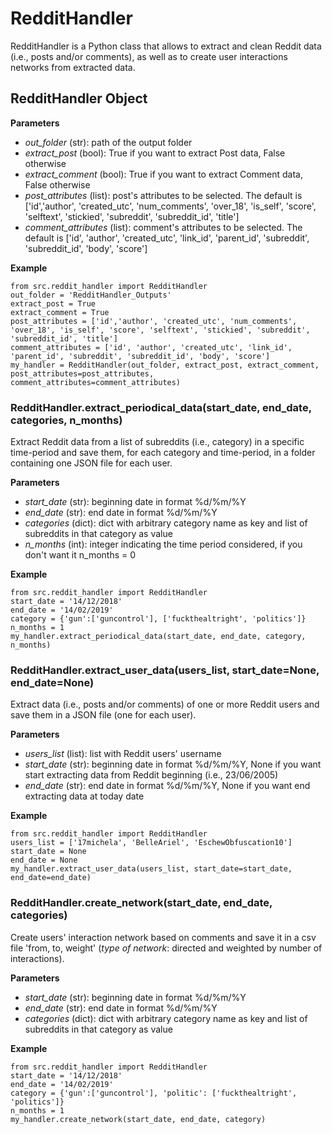 # RedditHandler 
RedditHandler is a Python class that allows to extract and clean Reddit data (i.e., posts and/or comments), as well as to create user interactions networks from extracted data.
## RedditHandler Object
**Parameters**
+ *out_folder* (str): path of the output folder
+ *extract_post* (bool): True if you want to extract Post data, False otherwise
+ *extract_comment* (bool): True if you want to extract Comment data, False otherwise
+ *post_attributes* (list): post's attributes to be selected. The default is ['id','author', 'created_utc', 'num_comments', 'over_18', 'is_self', 'score', 'selftext', 'stickied', 'subreddit', 'subreddit_id', 'title']
+ *comment_attributes* (list): comment's attributes to be selected. The default is ['id', 'author', 'created_utc', 'link_id', 'parent_id', 'subreddit', 'subreddit_id', 'body', 'score']

**Example**
```
from src.reddit_handler import RedditHandler
out_folder = 'RedditHandler_Outputs'
extract_post = True 
extract_comment = True 
post_attributes = ['id','author', 'created_utc', 'num_comments', 'over_18', 'is_self', 'score', 'selftext', 'stickied', 'subreddit', 'subreddit_id', 'title'] 
comment_attributes = ['id', 'author', 'created_utc', 'link_id', 'parent_id', 'subreddit', 'subreddit_id', 'body', 'score']
my_handler = RedditHandler(out_folder, extract_post, extract_comment, post_attributes=post_attributes, comment_attributes=comment_attributes)
```
### RedditHandler.extract_periodical_data(start_date, end_date, categories, n_months) 
Extract Reddit data from a list of subreddits (i.e., category) in a specific time-period and save them, for each category and time-period, in a folder containing one JSON file for each user.

**Parameters**
+ *start_date* (str): beginning date in format %d/%m/%Y
+ *end_date* (str): end date in format %d/%m/%Y
+ *categories* (dict): dict with arbitrary category name as key and list of subreddits in that category as value
+ *n_months* (int): integer indicating the time period considered, if you don't want it n_months = 0 

**Example**
```
from src.reddit_handler import RedditHandler
start_date = '14/12/2018'
end_date = '14/02/2019'
category = {'gun':['guncontrol'], ['fuckthealtright', 'politics']}
n_months = 1  
my_handler.extract_periodical_data(start_date, end_date, category, n_months)
```
### RedditHandler.extract_user_data(users_list, start_date=None, end_date=None) 
Extract data (i.e., posts and/or comments) of one or more Reddit users and save them in a JSON file (one for each user).

**Parameters**
+ *users_list* (list): list with Reddit users' username
+ *start_date* (str): beginning date in format %d/%m/%Y, None if you want start extracting data from Reddit beginning (i.e., 23/06/2005)
+ *end_date* (str): end date in format %d/%m/%Y, None if you want end extracting data at today date

**Example**
```
from src.reddit_handler import RedditHandler
users_list = ['17michela', 'BelleAriel', 'EschewObfuscation10'] 
start_date = None 
end_date = None
my_handler.extract_user_data(users_list, start_date=start_date, end_date=end_date)
```
### RedditHandler.create_network(start_date, end_date, categories)
Create users' interaction network based on comments and save it in a csv file 'from, to, weight' (*type of network*: directed and weighted by number of interactions).

**Parameters** 
+ *start_date* (str): beginning date in format %d/%m/%Y
+ *end_date* (str): end date in format %d/%m/%Y
+ *categories* (dict): dict with arbitrary category name as key and list of subreddits in that category as value 

**Example**
```
from src.reddit_handler import RedditHandler
start_date = '14/12/2018'
end_date = '14/02/2019'
category = {'gun':['guncontrol'], 'politic': ['fuckthealtright', 'politics']}
n_months = 1  
my_handler.create_network(start_date, end_date, category)
```

